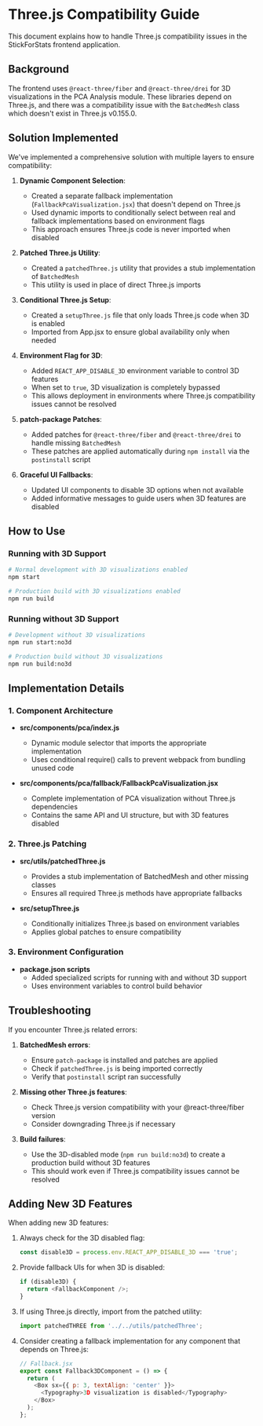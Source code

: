 # Three.js Compatibility Guide

This document explains how to handle Three.js compatibility issues in the StickForStats frontend application.

## Background

The frontend uses `@react-three/fiber` and `@react-three/drei` for 3D visualizations in the PCA Analysis module. These libraries depend on Three.js, and there was a compatibility issue with the `BatchedMesh` class which doesn't exist in Three.js v0.155.0.

## Solution Implemented

We've implemented a comprehensive solution with multiple layers to ensure compatibility:

1. **Dynamic Component Selection**:
   - Created a separate fallback implementation (`FallbackPcaVisualization.jsx`) that doesn't depend on Three.js
   - Used dynamic imports to conditionally select between real and fallback implementations based on environment flags
   - This approach ensures Three.js code is never imported when disabled

2. **Patched Three.js Utility**:
   - Created a `patchedThree.js` utility that provides a stub implementation of `BatchedMesh`
   - This utility is used in place of direct Three.js imports

3. **Conditional Three.js Setup**:
   - Created a `setupThree.js` file that only loads Three.js code when 3D is enabled
   - Imported from App.jsx to ensure global availability only when needed

4. **Environment Flag for 3D**:
   - Added `REACT_APP_DISABLE_3D` environment variable to control 3D features
   - When set to `true`, 3D visualization is completely bypassed
   - This allows deployment in environments where Three.js compatibility issues cannot be resolved

5. **patch-package Patches**:
   - Added patches for `@react-three/fiber` and `@react-three/drei` to handle missing `BatchedMesh`
   - These patches are applied automatically during `npm install` via the `postinstall` script

6. **Graceful UI Fallbacks**:
   - Updated UI components to disable 3D options when not available
   - Added informative messages to guide users when 3D features are disabled

## How to Use

### Running with 3D Support

```bash
# Normal development with 3D visualizations enabled
npm start

# Production build with 3D visualizations enabled
npm run build
```

### Running without 3D Support

```bash
# Development without 3D visualizations
npm run start:no3d

# Production build without 3D visualizations
npm run build:no3d
```

## Implementation Details

### 1. Component Architecture

- **src/components/pca/index.js**
  - Dynamic module selector that imports the appropriate implementation
  - Uses conditional require() calls to prevent webpack from bundling unused code

- **src/components/pca/fallback/FallbackPcaVisualization.jsx**
  - Complete implementation of PCA visualization without Three.js dependencies
  - Contains the same API and UI structure, but with 3D features disabled

### 2. Three.js Patching

- **src/utils/patchedThree.js**
  - Provides a stub implementation of BatchedMesh and other missing classes
  - Ensures all required Three.js methods have appropriate fallbacks

- **src/setupThree.js**
  - Conditionally initializes Three.js based on environment variables
  - Applies global patches to ensure compatibility

### 3. Environment Configuration

- **package.json scripts**
  - Added specialized scripts for running with and without 3D support
  - Uses environment variables to control build behavior

## Troubleshooting

If you encounter Three.js related errors:

1. **BatchedMesh errors**:
   - Ensure `patch-package` is installed and patches are applied
   - Check if `patchedThree.js` is being imported correctly
   - Verify that `postinstall` script ran successfully

2. **Missing other Three.js features**:
   - Check Three.js version compatibility with your @react-three/fiber version
   - Consider downgrading Three.js if necessary

3. **Build failures**:
   - Use the 3D-disabled mode (`npm run build:no3d`) to create a production build without 3D features
   - This should work even if Three.js compatibility issues cannot be resolved

## Adding New 3D Features

When adding new 3D features:

1. Always check for the 3D disabled flag:
   ```javascript
   const disable3D = process.env.REACT_APP_DISABLE_3D === 'true';
   ```

2. Provide fallback UIs for when 3D is disabled:
   ```javascript
   if (disable3D) {
     return <FallbackComponent />;
   }
   ```

3. If using Three.js directly, import from the patched utility:
   ```javascript
   import patchedTHREE from '../../utils/patchedThree';
   ```

4. Consider creating a fallback implementation for any component that depends on Three.js:
   ```javascript
   // Fallback.jsx
   export const Fallback3DComponent = () => {
     return (
       <Box sx={{ p: 3, textAlign: 'center' }}>
         <Typography>3D visualization is disabled</Typography>
       </Box>
     );
   };
   ```